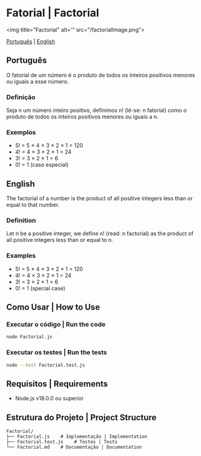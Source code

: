 # Fatorial | Factorial

<img title="Factorial" alt='" src="/factorialImage.png">

[Português](#português) | [English](#english)

## Português

O fatorial de um número é o produto de todos os inteiros positivos menores ou iguais a esse número.

### Definição
Seja n um número inteiro positivo, definimos n! (lê-se: n fatorial) como o produto de todos os inteiros positivos menores ou iguais a n.

### Exemplos
- 5! = 5 × 4 × 3 × 2 × 1 = 120
- 4! = 4 × 3 × 2 × 1 = 24
- 3! = 3 × 2 × 1 = 6
- 0! = 1 (caso especial)

## English

The factorial of a number is the product of all positive integers less than or equal to that number.

### Definition
Let n be a positive integer, we define n! (read: n factorial) as the product of all positive integers less than or equal to n.

### Examples
- 5! = 5 × 4 × 3 × 2 × 1 = 120
- 4! = 4 × 3 × 2 × 1 = 24
- 3! = 3 × 2 × 1 = 6
- 0! = 1 (special case)

## Como Usar | How to Use

### Executar o código | Run the code
```bash
node Factorial.js
```

### Executar os testes | Run the tests
```bash
node --test Factorial.test.js
```

## Requisitos | Requirements
- Node.js v18.0.0 ou superior

## Estrutura do Projeto | Project Structure
```
Factorial/
├── Factorial.js    # Implementação | Implementation
├── Factorial.test.js    # Testes | Tests
└── Factorial.md    # Documentação | Documentation
```




